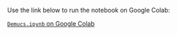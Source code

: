 Use the link below to run the notebook on Google Colab:

[`Demucs.ipynb` on Google Colab](https://colab.research.google.com/github/mikeoliphant/demucs-colab/blob/main/Demucs.ipynb) 
